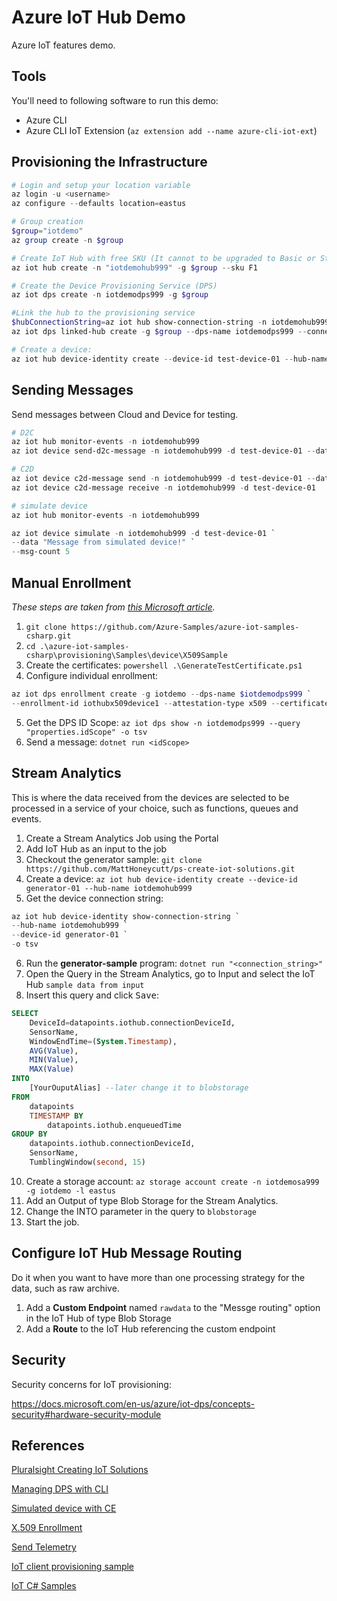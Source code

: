 # Azure IoT Hub Demo

Azure IoT features demo.

## Tools

You'll need to following software to run this demo:

* Azure CLI
* Azure CLI IoT Extension (`az extension add --name azure-cli-iot-ext`)

## Provisioning the Infrastructure

```powershell
# Login and setup your location variable
az login -u <username>
az configure --defaults location=eastus

# Group creation
$group="iotdemo"
az group create -n $group

# Create IoT Hub with free SKU (It cannot to be upgraded to Basic or Standard)
az iot hub create -n "iotdemohub999" -g $group --sku F1

# Create the Device Provisioning Service (DPS)
az iot dps create -n iotdemodps999 -g $group

#Link the hub to the provisioning service
$hubConnectionString=az iot hub show-connection-string -n iotdemohub999 -o tsv
az iot dps linked-hub create -g $group --dps-name iotdemodps999 --connection-string $hubConnectionString

# Create a device:
az iot hub device-identity create --device-id test-device-01 --hub-name iotdemohub999
```

## Sending Messages

Send messages between Cloud and Device for testing.

```powershell
# D2C
az iot hub monitor-events -n iotdemohub999
az iot device send-d2c-message -n iotdemohub999 -d test-device-01 --data 'Hello from Azure CLI'

# C2D
az iot device c2d-message send -n iotdemohub999 -d test-device-01 --data 'Hello, device, from Azure CLI'
az iot device c2d-message receive -n iotdemohub999 -d test-device-01

# simulate device
az iot hub monitor-events -n iotdemohub999

az iot device simulate -n iotdemohub999 -d test-device-01 `
--data "Message from simulated device!" `
--msg-count 5
```

## Manual Enrollment

*These steps are taken from [this Microsoft article](https://docs.microsoft.com/en-us/azure/iot-dps/quick-create-simulated-device-x509-csharp).*

1. `git clone https://github.com/Azure-Samples/azure-iot-samples-csharp.git`
2. `cd .\azure-iot-samples-csharp\provisioning\Samples\device\X509Sample`
3. Create the certificates: `powershell .\GenerateTestCertificate.ps1`
4. Configure individual enrollment:
```powershell
az iot dps enrollment create -g iotdemo --dps-name $iotdemodps999 `
--enrollment-id iothubx509device1 --attestation-type x509 --certificate-path certificate.cer
```
5. Get the DPS ID Scope: `az iot dps show -n iotdemodps999 --query "properties.idScope" -o tsv`
6. Send a message: `dotnet run <idScope>`

## Stream Analytics

This is where the data received from the devices are selected to be processed in a service of your choice, such as functions, queues and events.

1. Create a Stream Analytics Job using the Portal
2. Add IoT Hub as an input to the job
3. Checkout the generator sample: `git clone https://github.com/MattHoneycutt/ps-create-iot-solutions.git`
4. Create a device: `az iot hub device-identity create --device-id generator-01 --hub-name iotdemohub999`
5. Get the device connection string:

```powershell
az iot hub device-identity show-connection-string `
--hub-name iotdemohub999 `
--device-id generator-01 `
-o tsv
```
6. Run the **generator-sample** program: `dotnet run "<connection_string>"`
7. Open the Query in the Stream Analytics, go to Input and select the IoT Hub `sample data from input`
9. Insert this query and click <kbd>Save</kbd>:

```sql
SELECT
	DeviceId=datapoints.iothub.connectionDeviceId,
	SensorName,
	WindowEndTime=(System.Timestamp),
	AVG(Value),
	MIN(Value),
	MAX(Value)
INTO
	[YourOuputAlias] --later change it to blobstorage
FROM
	datapoints
	TIMESTAMP BY
		datapoints.iothub.enqueuedTime
GROUP BY
	datapoints.iothub.connectionDeviceId,
	SensorName,
	TumblingWindow(second, 15)
```
10. Create a storage account: `az storage account create -n iotdemosa999 -g iotdemo -l eastus`
11. Add an Output of type Blob Storage for the Stream Analytics.
12. Change the INTO parameter in the query to `blobstorage`
13. Start the job.

## Configure IoT Hub Message Routing

Do it when you want to have more than one processing strategy for the data, such as raw archive.

1. Add a **Custom Endpoint** named `rawdata` to the "Messge routing" option in the IoT Hub of type Blob Storage
2. Add a **Route** to the IoT Hub referencing the custom endpoint


## Security

Security concerns for IoT provisioning:

https://docs.microsoft.com/en-us/azure/iot-dps/concepts-security#hardware-security-module

## References

[Pluralsight Creating IoT Solutions](https://app.pluralsight.com/library/courses/microsoft-azure-iot-solutions-creating/table-of-contents)

[Managing DPS with CLI](https://docs.microsoft.com/en-us/azure/iot-dps/how-to-manage-dps-with-cli)

[Simulated device with CE](https://docs.microsoft.com/en-us/azure/iot-dps/quick-create-simulated-device-x509-csharp)

[X.509 Enrollment](https://docs.microsoft.com/en-us/azure/iot-dps/quick-enroll-device-x509-csharp)

[Send Telemetry](https://docs.microsoft.com/en-us/azure/iot-hub/quickstart-send-telemetry-dotnet)

[IoT client provisioning sample](https://github.com/MattHoneycutt/ps-create-iot-solutions/tree/master/device-provisioning-sample)

[IoT C# Samples](https://github.com/MattHoneycutt/ps-create-iot-solutions)
